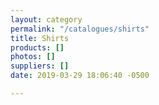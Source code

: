 ```yaml
---
layout: category
permalink: "/catalogues/shirts"
title: Shirts
products: []
photos: []
suppliers: []
date: 2019-03-29 18:06:40 -0500

---
```

